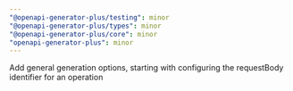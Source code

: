 ```yaml
---
"@openapi-generator-plus/testing": minor
"@openapi-generator-plus/types": minor
"@openapi-generator-plus/core": minor
"openapi-generator-plus": minor
---
```


Add general generation options, starting with configuring the requestBody identifier for an operation
